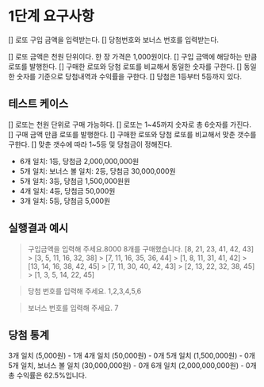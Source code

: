 # 1단계 요구사항

[] 로또 구입 금액을 입력받는다.
[] 당첨번호와 보너스 번호를 입력받는다.

[] 로또 금액은 천원 단위이다. 한 장 가격은 1,000원이다.
[] 구입 금액에 해당하는 만큼 로또를 발행한다.
[] 구매한 로또와 당첨 로또를 비교해서 동일한 숫자를 구한다.
[] 동일한 숫자를 기준으로 당첨내역과 수익률을 구한다.
[] 당첨은 1등부터 5등까지 있다.

## 테스트 케이스

[] 로또는 천원 단위로 구매 가능하다.
[] 로또는 1~45까지 숫자로 총 6숫자를 가진다.
[] 구매 금액 만큼 로또를 발행한다.
[] 구매한 로또와 당첨 로또를 비교해서 맞춘 갯수를 구한다.
[] 맞춘 갯수에 따라 1~5등 및 당첨금이 정해진다.

- 6개 일치: 1등, 당첨금 2,000,000,000원
- 5개 일치: 보너스 볼 일치: 2등, 당첨금 30,000,000원
- 5개 일치: 3등, 당첨금 1,500,000원원
- 4개 일치: 4등, 당첨금 50,000원
- 3개 일치: 5등, 당첨금 5,000원

## 실행결과 예시

> 구입금액을 입력해 주세요.8000
> 8개를 구매했습니다.
> [8, 21, 23, 41, 42, 43] > [3, 5, 11, 16, 32, 38] > [7, 11, 16, 35, 36, 44] > [1, 8, 11, 31, 41, 42] > [13, 14, 16, 38, 42, 45] > [7, 11, 30, 40, 42, 43] > [2, 13, 22, 32, 38, 45] > [1, 3, 5, 14, 22, 45]

> 당첨 번호를 입력해 주세요. 1,2,3,4,5,6

> 보너스 번호를 입력해 주세요. 7

## 당첨 통계

3개 일치 (5,000원) - 1개
4개 일치 (50,000원) - 0개
5개 일치 (1,500,000원) - 0개
5개 일치, 보너스 볼 일치 (30,000,000원) - 0개
6개 일치 (2,000,000,000원) - 0개
총 수익률은 62.5%입니다.

